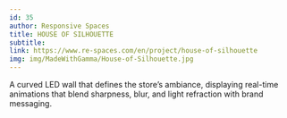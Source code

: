 ```yaml
---
id: 35
author: Responsive Spaces
title: HOUSE OF SILHOUETTE
subtitle: 
link: https://www.re-spaces.com/en/project/house-of-silhouette
img: img/MadeWithGamma/House-of-Silhouette.jpg
---
```

A curved LED wall that defines the store’s ambiance, displaying real-time animations that blend sharpness, blur, and light refraction with brand messaging.